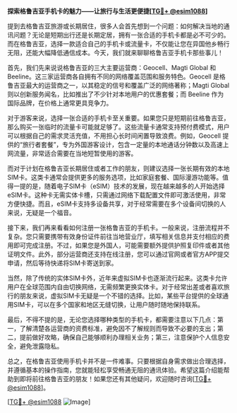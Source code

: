 **探索格鲁吉亚手机卡的魅力——让旅行与生活更便捷[[TG💪+ @esim1088](https://t.me/s/esim1088)]**

提到去格鲁吉亚旅游或长期居住，很多人会首先想到一个问题：如何解决当地的通讯问题？无论是短期出行还是长期定居，拥有一张合适的手机卡都是必不可少的。而在格鲁吉亚，选择一款适合自己的手机卡或流量卡，不仅能让您在异国他乡畅行无阻，还能大幅降低通信成本。今天，我们就来聊聊格鲁吉亚手机卡那些事儿！

首先，我们先来说说格鲁吉亚的三大主要运营商：Geocell、Magti Global 和 Beeline。这三家运营商各自拥有不同的网络覆盖范围和服务特色。Geocell 是格鲁吉亚最大的运营商之一，以其稳定的信号和覆盖广泛的网络著称；Magti Global 则以创新服务闻名，比如推出了不少针对本地用户的优惠套餐；而 Beeline 作为国际品牌，在价格上通常更具竞争力。

对于游客来说，选择一张合适的手机卡至关重要。如果您只是短期前往格鲁吉亚，那么购买一张临时的流量卡可能就足够了。这些流量卡通常支持预付费模式，用户可以根据自己的需求灵活充值，不用担心长时间闲置导致浪费。例如，Geocell 提供的“旅行者套餐”，专为外国游客设计，包含一定量的本地通话分钟数以及高速上网流量，非常适合需要在当地短暂使用的游客。

而对于计划在格鲁吉亚长期居住或者工作的朋友，则建议选择一张长期有效的本地SIM卡。这类卡通常会提供更多的服务选项，比如家庭套餐、国际漫游功能等。值得一提的是，随着电子SIM卡（eSIM）技术的发展，现在越来越多的人开始选择eSIM卡。这种卡无需实体卡槽，只需通过网络下载配置文件即可激活使用，非常方便快捷。而且，eSIM卡支持多设备共享，对于经常需要在多个设备间切换的人来说，无疑是一个福音。

接下来，我们再来看看如何注册一张格鲁吉亚的手机卡。一般来说，注册流程并不复杂。您只需要携带有效身份证件前往当地营业厅，填写相关信息并支付相应的费用即可完成注册。不过，如果您是外国人，可能需要额外提供护照复印件或者其他证明文件。此外，部分运营商还支持在线注册，您可以通过官网或者官方APP提交申请，然后等待快递将SIM卡寄送到家。

当然，除了传统的实体SIM卡外，近年来虚拟SIM卡也逐渐流行起来。这类卡允许用户在全球范围内自由切换网络，无需频繁更换实体卡。对于经常出差或者喜欢旅行的朋友来说，虚拟SIM卡无疑是一个不错的选择。比如，某些平台提供的全球通用SIM卡，可以在多个国家和地区无缝切换，让用户随时随地保持联系。

最后，不得不提的是，无论您选择哪种类型的手机卡，都需要注意以下几点：第一，了解清楚各运营商的资费标准，避免因不了解规则而导致不必要的支出；第二，提前做好攻略，确保自己能够顺利办理相关业务；第三，注意保护个人信息安全，避免泄露隐私。

总之，在格鲁吉亚使用手机卡并不是一件难事。只要根据自身需求做出合理选择，并遵循基本的操作指南，您就能轻松享受畅通无阻的通讯体验。希望这篇介绍能帮助到即将前往格鲁吉亚的朋友！如果您还有其他疑问，欢迎随时咨询[[TG💪+ @esim1088](https://t.me/s/esim1088)]。

[[TG💪+ @esim1088](https://t.me/s/esim1088) ![Image](https://i.postimg.cc/4NQfJmqS/Snipaste-2025-05-13-00-14-12.png)]
